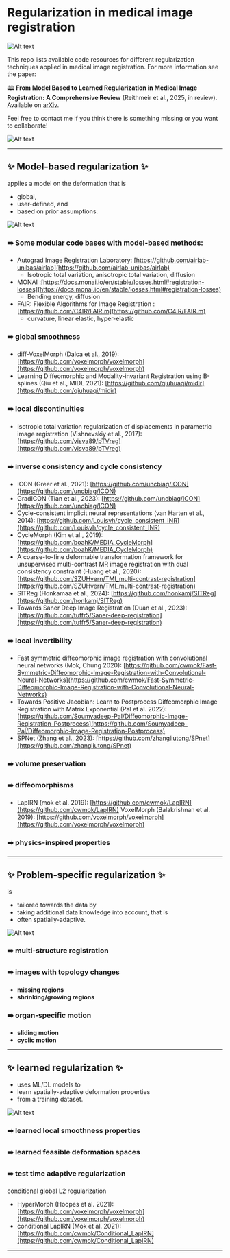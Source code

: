 # Regularization in medical image registration
![Alt text](figs/opt.png "optimization problem")

This repo lists available code resources for different regularization techniques applied in medical image registration.
For more information see the paper:

🕮 **From Model Based to Learned Regularization in Medical Image Registration: A Comprehensive Review** (Reithmeir et al., 2025, in review). Available on [arXiv](https://arxiv.org/abs/2412.15740).

Feel free to contact me if you think there is something missing or you want to collaborate!

![Alt text](figs/overview.png "overview")
***
## ✨ Model-based regularization ✨
applies a model on the deformation that is
 - global,
 - user-defined, and
 - based on prior assumptions.

![Alt text](figs/model-based.png "model-based")

### ➡️ Some modular code bases with model-based methods:
- Autograd Image Registration Laboratory: [https://github.com/airlab-unibas/airlab](https://github.com/airlab-unibas/airlab)
  - Isotropic total variation, anisotropic total variation, diffusion
- MONAI :[https://docs.monai.io/en/stable/losses.html#registration-losses](https://docs.monai.io/en/stable/losses.html#registration-losses)
  - Bending energy, diffusion
- FAIR: Flexible Algorithms for Image Registration :[https://github.com/C4IR/FAIR.m](https://github.com/C4IR/FAIR.m)
  - curvature, linear elastic, hyper-elastic

### ➡️ global smoothness
- diff-VoxelMorph (Dalca et al., 2019): [https://github.com/voxelmorph/voxelmorph](https://github.com/voxelmorph/voxelmorph)
- Learning Diffeomorphic and Modality-invariant Registration using B-splines (Qiu et al., MIDL 2021): [https://github.com/qiuhuaqi/midir](https://github.com/qiuhuaqi/midir)

### ➡️ local discontinuities
- Isotropic total variation regularization of displacements in parametric image registration (Vishnevskiy et al., 2017): [https://github.com/visva89/pTVreg](https://github.com/visva89/pTVreg)

### ➡️ inverse consistency and cycle consistency
- ICON (Greer et al., 2021): [https://github.com/uncbiag/ICON](https://github.com/uncbiag/ICON)
- GradICON (Tian et al., 2023): [https://github.com/uncbiag/ICON](https://github.com/uncbiag/ICON)
- Cycle-consistent implicit neural representations (van Harten et al., 2014): [https://github.com/Louisvh/cycle_consistent_INR](https://github.com/Louisvh/cycle_consistent_INR)
-  CycleMorph (Kim et al., 2019): [https://github.com/boahK/MEDIA_CycleMorph](https://github.com/boahK/MEDIA_CycleMorph)
- A coarse-to-fine deformable transformation framework for unsupervised multi-contrast MR image registration with dual consistency constraint (Huang et al., 2020): [https://github.com/SZUHvern/TMI_multi-contrast-registration](https://github.com/SZUHvern/TMI_multi-contrast-registration)
- SITReg (Honkamaa et al., 2024): [https://github.com/honkamj/SITReg](https://github.com/honkamj/SITReg)
- Towards Saner Deep Image Registration (Duan et al., 2023): [https://github.com/tuffr5/Saner-deep-registration](https://github.com/tuffr5/Saner-deep-registration)
### ➡️ local invertibility
- Fast symmetric diffeomorphic image registration with convolutional neural networks (Mok, Chung 2020): [https://github.com/cwmok/Fast-Symmetric-Diffeomorphic-Image-Registration-with-Convolutional-Neural-Networks](https://github.com/cwmok/Fast-Symmetric-Diffeomorphic-Image-Registration-with-Convolutional-Neural-Networks)
- Towards Positive Jacobian: Learn to Postprocess Diffeomorphic Image Registration with Matrix Exponential (Pal et al. 2022): [https://github.com/Soumyadeep-Pal/Diffeomorphic-Image-Registration-Postprocess](https://github.com/Soumyadeep-Pal/Diffeomorphic-Image-Registration-Postprocess)
- SPNet (Zhang et al., 2023): [https://github.com/zhangliutong/SPnet](https://github.com/zhangliutong/SPnet)

### ➡️ volume preservation

### ➡️ diffeomorphisms
- LapIRN (mok et al. 2019): [https://github.com/cwmok/LapIRN](https://github.com/cwmok/LapIRN)
VoxelMorph (Balakrishnan et al. 2019):  [https://github.com/voxelmorph/voxelmorph](https://github.com/voxelmorph/voxelmorph)

### ➡️ physics-inspired properties

***
## ✨ Problem-specific regularization ✨
is 
- tailored towards the data by 
- taking additional data knowledge into account, that is
- often spatially-adaptive.

![Alt text](figs/problem-specific.png "problem-specific")

### ➡️ multi-structure registration

### ➡️ images with topology changes
- **missing regions**
- **shrinking/growing regions**

### ➡️ organ-specific motion

- **sliding motion**
- **cyclic motion**
***
## ✨ learned regularization ✨
- uses ML/DL models to 
- learn spatially-adaptive deformation properties 
- from a training dataset.

![Alt text](figs/learned.png "learned")

### ➡️ learned local smoothness properties

### ➡️ learned feasible deformation spaces

### ➡️ test time adaptive regularization

conditional global L2 regularization
- HyperMorph (Hoopes et al. 2021):  [https://github.com/voxelmorph/voxelmorph](https://github.com/voxelmorph/voxelmorph)
- conditional LapIRN (Mok et al. 2021): [https://github.com/cwmok/Conditional_LapIRN](https://github.com/cwmok/Conditional_LapIRN)
***